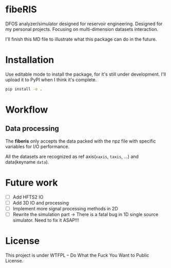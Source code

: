 # fibeRIS
DFOS analyzer/simulator designed for reservoir engineering. Designed for my personal projects. Focusing on multi-dimension 
datasets interaction.

I'll finish this MD file to illustrate what this package can do in the future.

# Installation

Use editable mode to install the package, for it's still under development. I'll upload it to PyPI when I think it's complete.

```bash
pip install -e .
```

# Workflow
## Data processing
The **fiberis** only accepts the data packed with the npz file with specific variables for I/O performance.

All the datasets are recognized as ref axis(`xaxis`, `taxis`, ...) and data(keyname `data`). 

# Future work

- [ ] Add HFTS2 IO
- [ ] Add 3D IO and processing
- [ ] Implement more signal processing methods in 2D
- [ ] Rewrite the simulation part -> There is a fatal bug in 1D single source simulator. Need to fix it ASAP!!!

# License 

This project is under WTFPL – Do What the Fuck You Want to Public License.
